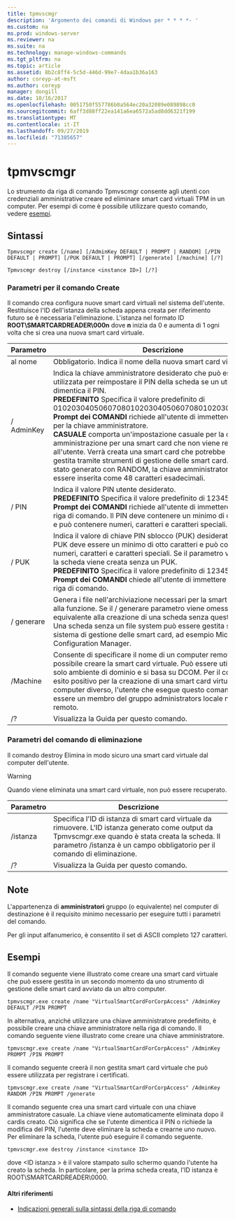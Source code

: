 ```yaml
---
title: tpmvscmgr
description: 'Argomento dei comandi di Windows per * * * *- '
ms.custom: na
ms.prod: windows-server
ms.reviewer: na
ms.suite: na
ms.technology: manage-windows-commands
ms.tgt_pltfrm: na
ms.topic: article
ms.assetid: 8b2c8ff4-5c5d-446d-99e7-4daa1b36a163
author: coreyp-at-msft
ms.author: coreyp
manager: dongill
ms.date: 10/16/2017
ms.openlocfilehash: 0051750f557786b0a564ec20a32089e089898cc0
ms.sourcegitcommit: 6aff3d88ff22ea141a6ea6572a5ad8dd6321f199
ms.translationtype: MT
ms.contentlocale: it-IT
ms.lasthandoff: 09/27/2019
ms.locfileid: "71385657"
---
```

# <a name="tpmvscmgr"></a>tpmvscmgr



Lo strumento da riga di comando Tpmvscmgr consente agli utenti con credenziali amministrative creare ed eliminare smart card virtuali TPM in un computer. Per esempi di come è possibile utilizzare questo comando, vedere [esempi](#BKMK_Examples).

## <a name="syntax"></a>Sintassi

```
Tpmvscmgr create [/name] [/AdminKey DEFAULT | PROMPT | RANDOM] [/PIN DEFAULT | PROMPT] [/PUK DEFAULT | PROMPT] [/generate] [/machine] [/?]
```
```
Tpmvscmgr destroy [/instance <instance ID>] [/?]
```

### <a name="parameters-for-create-command"></a>Parametri per il comando Create

Il comando crea configura nuove smart card virtuali nel sistema dell'utente. Restituisce l'ID dell'istanza della scheda appena creata per riferimento futuro se è necessaria l'eliminazione. L'istanza nel formato ID **ROOT\SMARTCARDREADER\000n** dove **n** inizia da 0 e aumenta di 1 ogni volta che si crea una nuova smart card virtuale.

|Parametro|Descrizione|
|---------|-----------|
|al nome|Obbligatorio. Indica il nome della nuova smart card virtuale.|
|/ AdminKey|Indica la chiave amministratore desiderato che può essere utilizzata per reimpostare il PIN della scheda se un utente dimentica il PIN.</br>**PREDEFINITO** Specifica il valore predefinito di 010203040506070801020304050607080102030405060708.</br>**Prompt dei COMANDI** richiede all'utente di immettere un valore per la chiave amministratore.</br>**CASUALE** comporta un'impostazione casuale per la chiave di amministrazione per una smart card che non viene restituita all'utente. Verrà creata una smart card che potrebbe non essere gestita tramite strumenti di gestione delle smart card. Quando è stato generato con RANDOM, la chiave amministratore deve essere inserita come 48 caratteri esadecimali.|
|/ PIN|Indica il valore PIN utente desiderato.</br>**PREDEFINITO** Specifica il valore predefinito di 12345678 PIN.</br>**Prompt dei COMANDI** richiede all'utente di immettere un PIN nella riga di comando. Il PIN deve contenere un minimo di otto caratteri e può contenere numeri, caratteri e caratteri speciali.|
|/ PUK|Indica il valore di chiave PIN sblocco (PUK) desiderato. Il valore PUK deve essere un minimo di otto caratteri e può contenere numeri, caratteri e caratteri speciali. Se il parametro viene omesso, la scheda viene creata senza un PUK.</br>**PREDEFINITO** Specifica il valore predefinito di 12345678 PUK.</br>**Prompt dei COMANDI** chiede all'utente di immettere un PUK nella riga di comando.|
|/ generare|Genera i file nell'archiviazione necessari per la smart card virtuale alla funzione. Se il / generare parametro viene omesso, è equivalente alla creazione di una scheda senza questo file system. Una scheda senza un file system può essere gestita solo da un sistema di gestione delle smart card, ad esempio Microsoft Configuration Manager.|
|/Machine|Consente di specificare il nome di un computer remoto in cui è possibile creare la smart card virtuale. Può essere utilizzato in un solo ambiente di dominio e si basa su DCOM. Per il comando abbia esito positivo per la creazione di una smart card virtuale in un computer diverso, l'utente che esegue questo comando deve essere un membro del gruppo administrators locale nel computer remoto.|
|/?|Visualizza la Guida per questo comando.|

### <a name="parameters-for-destroy-command"></a>Parametri del comando di eliminazione

Il comando destroy Elimina in modo sicuro una smart card virtuale dal computer dell'utente.

> [!WARNING]
> Quando viene eliminata una smart card virtuale, non può essere recuperato.

|Parametro|Descrizione|
|---------|-----------|
|/istanza|Specifica l'ID di istanza di smart card virtuale da rimuovere. L'ID istanza generato come output da Tpmvscmgr.exe quando è stata creata la scheda. Il parametro /istanza è un campo obbligatorio per il comando di eliminazione.|
|/?|Visualizza la Guida per questo comando.|

## <a name="remarks"></a>Note

L'appartenenza di **amministratori** gruppo (o equivalente) nel computer di destinazione è il requisito minimo necessario per eseguire tutti i parametri del comando.

Per gli input alfanumerico, è consentito il set di ASCII completo 127 caratteri.

## <a name="BKMK_Examples"></a>Esempi

Il comando seguente viene illustrato come creare una smart card virtuale che può essere gestita in un secondo momento da uno strumento di gestione delle smart card avviato da un altro computer.
```
tpmvscmgr.exe create /name "VirtualSmartCardForCorpAccess" /AdminKey DEFAULT /PIN PROMPT
```
In alternativa, anziché utilizzare una chiave amministratore predefinito, è possibile creare una chiave amministratore nella riga di comando. Il comando seguente viene illustrato come creare una chiave amministratore.
```
tpmvscmgr.exe create /name "VirtualSmartCardForCorpAccess" /AdminKey PROMPT /PIN PROMPT
```
Il comando seguente creerà il non gestita smart card virtuale che può essere utilizzata per registrare i certificati.
```
tpmvscmgr.exe create /name "VirtualSmartCardForCorpAccess" /AdminKey RANDOM /PIN PROMPT /generate
```
Il comando seguente crea una smart card virtuale con una chiave amministratore casuale. La chiave viene automaticamente eliminata dopo il cardis creato. Ciò significa che se l'utente dimentica il PIN o richiede la modifica del PIN, l'utente deve eliminare la scheda e crearne uno nuovo. Per eliminare la scheda, l'utente può eseguire il comando seguente.
```
tpmvscmgr.exe destroy /instance <instance ID> 
```
dove \<ID istanza > è il valore stampato sullo schermo quando l'utente ha creato la scheda. In particolare, per la prima scheda creata, l'ID istanza è ROOT\SMARTCARDREADER\0000.

#### <a name="additional-references"></a>Altri riferimenti

-   [Indicazioni generali sulla sintassi della riga di comando](command-line-syntax-key.md)